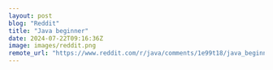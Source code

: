 ```yaml
---
layout: post
blog: "Reddit"
title: "Java beginner"
date: 2024-07-22T09:16:36Z
image: images/reddit.png
remote_url: "https://www.reddit.com/r/java/comments/1e99t18/java_beginner/"
---
```


